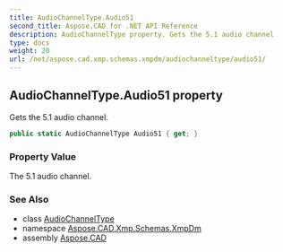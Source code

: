```yaml
---
title: AudioChannelType.Audio51
second_title: Aspose.CAD for .NET API Reference
description: AudioChannelType property. Gets the 5.1 audio channel
type: docs
weight: 20
url: /net/aspose.cad.xmp.schemas.xmpdm/audiochanneltype/audio51/
---
```

## AudioChannelType.Audio51 property

Gets the 5.1 audio channel.

```csharp
public static AudioChannelType Audio51 { get; }
```

### Property Value

The 5.1 audio channel.

### See Also

* class [AudioChannelType](../)
* namespace [Aspose.CAD.Xmp.Schemas.XmpDm](../../audiochanneltype/)
* assembly [Aspose.CAD](../../../)


